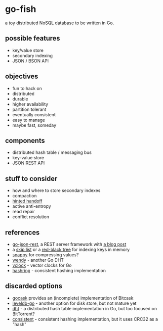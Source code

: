 go-fish
=======

a toy distributed NoSQL database to be written in Go.

possible features
-----------------
* key/value store
* secondary indexing
* JSON / BSON API

objectives
----------
* fun to hack on
* distributed
* durable
* higher availability
* partition tolerant
* eventually consistent
* easy to manage
* maybe fast, someday

components
----------
* distributed hash table / messaging bus
* key-value store
* JSON REST API

stuff to consider
-----------------
* how and where to store secondary indexes
* compaction
* [hinted handoff](http://www.datastax.com/dev/blog/modern-hinted-handoff)
* active anti-entropy
* read repair
* conflict resolution

references
----------
* [go-json-rest](https://github.com/ant0ine/go-json-rest), a REST server framework with [a blog post](http://blog.ant0ine.com/typepad/2013/04/introducing-go-json-rest.html)
* a [skip list](https://bitbucket.org/ede/go-skiplist) or a [red-black tree](https://github.com/petar/GoLLRB) for indexing keys in memory
* [snappy](https://code.google.com/p/snappy-go/) for compressing values?
* [wendy](https://github.com/secondbit/wendy/) - another Go DHT
* [vclock](https://labix.org/vclock) - vector clocks for Go
* [hashring](https://github.com/warlockcc/golibs/tree/master/hashring) - consistent hashing implementation 
 
discarded options
-----------------
* [gocask](https://code.google.com/p/gocask/) provides an (incomplete) implementation of Bitcask
* [leveldb-go](https://code.google.com/p/leveldb-go/) - another option for disk store, but not mature yet
* [dht](https://github.com/nictuku/dht) - a distributed hash table implementation in Go, but too focused on BitTorrent?
* [consistent](https://github.com/stathat/consistent) - consistent hashing implementation, but it uses CRC32 as a "hash"
